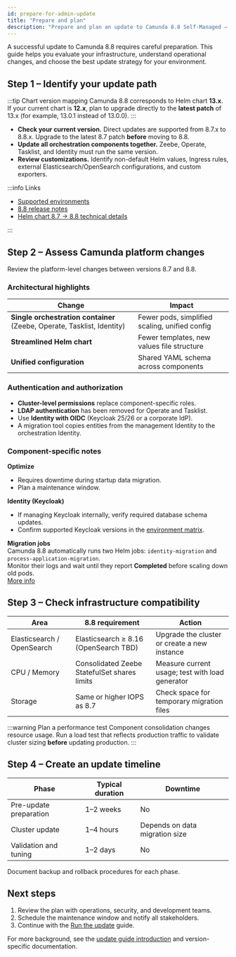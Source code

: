 ```yaml
---
id: prepare-for-admin-update
title: "Prepare and plan"
description: "Prepare and plan an update to Camunda 8.8 Self-Managed – Administrator guide."
---
```


A successful update to Camunda 8.8 requires careful preparation. This guide helps you evaluate your infrastructure, understand operational changes, and choose the best update strategy for your environment.

## Step 1 – Identify your update path

:::tip Chart version mapping
Camunda 8.8 corresponds to Helm chart **13.x**.  
If your current chart is **12.x**, plan to upgrade directly to the **latest patch** of 13.x (for example, 13.0.1 instead of 13.0.0).
:::

- **Check your current version.** Direct updates are supported from 8.7.x to 8.8.x. Upgrade to the latest 8.7 patch **before** moving to 8.8.
- **Update all orchestration components together.** Zeebe, Operate, Tasklist, and Identity must run the same version.
- **Review customizations.** Identify non-default Helm values, Ingress rules, external Elasticsearch/OpenSearch configurations, and custom exporters.

:::info Links

- [Supported environments](../../../reference/supported-environments.md#component-version-matrix)
- [8.8 release notes](../../../reference/announcements-release-notes/880/880-release-notes.md)
- [Helm chart 8.7 → 8.8 technical details](../../installation-methods/helm/upgrade/helm-870-880.md)

:::

## Step 2 – Assess Camunda platform changes

Review the platform-level changes between versions 8.7 and 8.8.

### Architectural highlights

| Change                                                                  | Impact                                         |
| ----------------------------------------------------------------------- | ---------------------------------------------- |
| **Single orchestration container** (Zeebe, Operate, Tasklist, Identity) | Fewer pods, simplified scaling, unified config |
| **Streamlined Helm chart**                                              | Fewer templates, new values file structure     |
| **Unified configuration**                                               | Shared YAML schema across components           |

### Authentication and authorization

- **Cluster-level permissions** replace component-specific roles.
- **LDAP authentication** has been removed for Operate and Tasklist.
- Use **Identity with OIDC** (Keycloak 25/26 or a corporate IdP).
- A migration tool copies entities from the management Identity to the orchestration Identity.

### Component-specific notes

**Optimize**

- Requires downtime during startup data migration.
- Plan a maintenance window.

**Identity (Keycloak)**

- If managing Keycloak internally, verify required database schema updates.
- Confirm supported Keycloak versions in the [environment matrix](../../../reference/supported-environments.md).

**Migration jobs**  
Camunda 8.8 automatically runs two Helm jobs: `identity-migration` and `process-application-migration`.  
Monitor their logs and wait until they report **Completed** before scaling down old pods.  
[More info](../../installation-methods/helm/upgrade/helm-870-880.md)

## Step 3 – Check infrastructure compatibility

| Area                       | 8.8 requirement                              | Action                                          |
| -------------------------- | -------------------------------------------- | ----------------------------------------------- |
| Elasticsearch / OpenSearch | Elasticsearch ≥ 8.16 (OpenSearch TBD)        | Upgrade the cluster or create a new instance    |
| CPU / Memory               | Consolidated Zeebe StatefulSet shares limits | Measure current usage; test with load generator |
| Storage                    | Same or higher IOPS as 8.7                   | Check space for temporary migration files       |

:::warning Plan a performance test
Component consolidation changes resource usage. Run a load test that reflects production traffic to validate cluster sizing **before** updating production.
:::

## Step 4 – Create an update timeline

| Phase                  | Typical duration | Downtime                       |
| ---------------------- | ---------------- | ------------------------------ |
| Pre-update preparation | 1–2 weeks        | No                             |
| Cluster update         | 1–4 hours        | Depends on data migration size |
| Validation and tuning  | 1–2 days         | No                             |

Document backup and rollback procedures for each phase.

## Next steps

1. Review the plan with operations, security, and development teams.
2. Schedule the maintenance window and notify all stakeholders.
3. Continue with the [Run the update](./run-update.md) guide.

For more background, see the [update guide introduction](/self-managed/components/components-upgrade/introduction.md) and version-specific documentation.
